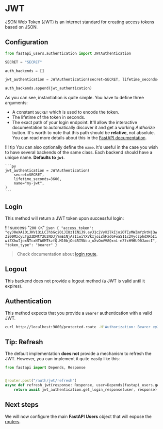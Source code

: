 # JWT

JSON Web Token (JWT) is an internet standard for creating access tokens based on JSON.

## Configuration

```py
from fastapi_users.authentication import JWTAuthentication

SECRET = "SECRET"

auth_backends = []

jwt_authentication = JWTAuthentication(secret=SECRET, lifetime_seconds=3600, tokenUrl="auth/jwt/login")

auth_backends.append(jwt_authentication)
```

As you can see, instantiation is quite simple. You have to define three arguments:

* A constant `SECRET` which is used to encode the token.
* The lifetime of the token in seconds.
* The exact path of your login endpoint. It'll allow the interactive documentation to automatically discover it and get a working *Authorize* button. It's worth to note that this path should be **relative**, not absolute. You can read more details about this in the [FastAPI documentation](https://fastapi.tiangolo.com/tutorial/security/first-steps/#fastapis-oauth2passwordbearer).

!!! tip
    You can also optionally define the `name`. It's useful in the case you wish to have several backends of the same class. Each backend should have a unique name. **Defaults to `jwt`**.

    ```py
    jwt_authentication = JWTAuthentication(
        secret=SECRET,
        lifetime_seconds=3600,
        name="my-jwt",
    )
    ```

## Login

This method will return a JWT token upon successful login:

!!! success "`200 OK`"
    ```json
    {
        "access_token": "eyJ0eXAiOiJKV1QiLCJhbGciOiJIUzI1NiJ9.eyJ1c2VyX2lkIjoiOTIyMWZmYzktNjQwZi00MzcyLTg2ZDMtY2U2NDJjYmE1NjAzIiwiYXVkIjoiZmFzdGFwaS11c2VyczphdXRoIiwiZXhwIjoxNTcxNTA0MTkzfQ.M10bjOe45I5Ncu_uXvOmVV8QxnL-nZfcH96U90JaocI",
        "token_type": "bearer"
    }
    ```

> Check documentation about [login route](../../usage/routes.md#post-loginname).

## Logout

This backend does not provide a logout method (a JWT is valid until it expires).

## Authentication

This method expects that you provide a `Bearer` authentication with a valid JWT.

```bash
curl http://localhost:9000/protected-route -H'Authorization: Bearer eyJ0eXAiOiJKV1QiLCJhbGciOiJIUzI1NiJ9.eyJ1c2VyX2lkIjoiOTIyMWZmYzktNjQwZi00MzcyLTg2ZDMtY2U2NDJjYmE1NjAzIiwiYXVkIjoiZmFzdGFwaS11c2VyczphdXRoIiwiZXhwIjoxNTcxNTA0MTkzfQ.M10bjOe45I5Ncu_uXvOmVV8QxnL-nZfcH96U90JaocI'
```

## Tip: Refresh

The default implementation **does not** provide a mechanism to refresh the JWT. However, you can implement it quite easily like this:

```py
from fastapi import Depends, Response


@router.post("/auth/jwt/refresh")
async def refresh_jwt(response: Response, user=Depends(fastapi_users.get_current_active_user)):
    return await jwt_authentication.get_login_response(user, response)
```

## Next steps

We will now configure the main **FastAPI Users** object that will expose the [routers](../routers/index.md).
